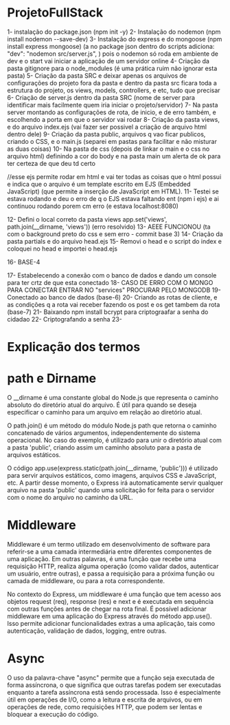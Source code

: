 # ProjetoFullStack
 
1- instalação do package.json (npm init -y)
2- Instalação do nodemon (npm install nodemon --save-dev)
3- Instalação do express e do mongoose (npm install express mongoose) (a no package json dentro do scripts adiciona:  "dev": "nodemon src/server.js", ) pois o nodemon só roda em ambiente de dev e o start vai iniciar a aplicação de um servidor online
4- Criação da pasta gitignore para o node_modules (é uma prática ruim não ignorar esta pasta)
5- Criação da pasta SRC e deixar apenas os arquivos de configurações do projeto fora da pasta e dentro da pasta src ficara toda a estrutura do projeto, os views, models, controllers, e etc, tudo que precisar 
6- Criação de server.js dentro da pasta SRC (nome de server para identificar mais facilmente quem iria iniciar o projeto/servidor)
7- Na pasta server montando as configurações de rota, de inicio, e de erro também, e escolhendo a porta em que o servidor vai rodar
8- Criação da pasta views, e do arquivo index.ejs (vai fazer ser possivel a criação de arquivo html dentro dele)
9- Criação da pasta public, arquivos q vao ficar publicos, criando o CSS, e o main.js (separei em pastas para facilitar e não misturar as duas coisas)
10- Na pasta de css (depois de linkar o main e o css no arquivo html) definindo a cor do body e na pasta main um alerta de ok para ter certeza de que deu td certo

//esse ejs permite rodar em html e vai ter todas as coisas que o html possui e indica que o arquivo é um template escrito em EJS (Embedded JavaScript) (que permite a inserção de JavaScript em HTML).
11- Testei se estava rodando e deu o erro de q o EJS estava faltando ent (npm i ejs) e ai continuou rodando porem cm erro (e estava localhost:8080)

12- Defini o local correto da pasta views app.set('views', path.join(__dirname, 'views')) (erro resolvido)
13- AEEE FUNCIONOU (ta com o background preto do css e sem erro - commit base 3)
14- Criação da pasta partials e do arquivo head.ejs 
15- Removi o head e o script do index e coloquei no head e importei o head.ejs 

16- BASE-4

17- Estabelecendo a conexão com o banco de dados e dando um console para ter crtz de que esta conectado
18- CASO DE ERRO COM O MONGO PARA CONECTAR ENTRAR NO "services" PROCURAR PELO MONGODB 
19- Conectado ao banco de dados (base-6)
20- Criando as rotas de cliente, e as condições q a rota vai receber fazendo os post e os get tambem da rota (base-7)
21- Baixando npm install bcrypt para criptograafar a senha do cidadao
22- Criptografando a senha
23- 


# Explicação dos termos

# path e Dirname

O __dirname é uma constante global do Node.js que representa o caminho absoluto do diretório atual do arquivo. É útil para quando se deseja especificar o caminho para um arquivo em relação ao diretório atual.

O path.join() é um método do módulo Node.js path que retorna o caminho concatenado de vários argumentos, independentemente do sistema operacional. No caso do exemplo, é utilizado para unir o diretório atual com a pasta 'public', criando assim um caminho absoluto para a pasta de arquivos estáticos.

O código app.use(express.static(path.join(__dirname, 'public'))) é utilizado para servir arquivos estáticos, como imagens, arquivos CSS e JavaScript, etc. A partir desse momento, o Express irá automaticamente servir qualquer arquivo na pasta 'public' quando uma solicitação for feita para o servidor com o nome do arquivo no caminho da URL.

# Middleware

Middleware é um termo utilizado em desenvolvimento de software para referir-se a uma camada intermediária entre diferentes componentes de uma aplicação. Em outras palavras, é uma função que recebe uma requisição HTTP, realiza alguma operação (como validar dados, autenticar um usuário, entre outras), e passa a requisição para a próxima função ou camada de middleware, ou para a rota correspondente.

No contexto do Express, um middleware é uma função que tem acesso aos objetos request (req), response (res) e next e é executada em sequência com outras funções antes de chegar na rota final. É possível adicionar middleware em uma aplicação do Express através do método app.use(). Isso permite adicionar funcionalidades extras a uma aplicação, tais como autenticação, validação de dados, logging, entre outras.

# Async

O uso da palavra-chave "async" permite que a função seja executada de forma assíncrona, o que significa que outras tarefas podem ser executadas enquanto a tarefa assíncrona está sendo processada. Isso é especialmente útil em operações de I/O, como a leitura e escrita de arquivos, ou em operações de rede, como requisições HTTP, que podem ser lentas e bloquear a execução do código.


